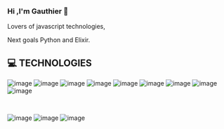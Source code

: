 ### Hi ,I'm Gauthier 👋


Lovers of javascript technologies,

Next goals Python and Elixir.

## 💻   TECHNOLOGIES

![image](https://user-images.githubusercontent.com/101709822/205641149-923a55a8-fd26-44e5-bc55-6984f5d39d84.png)
![image](https://user-images.githubusercontent.com/101709822/205641375-c5223a4f-0fa9-40a5-a223-a7ea35be55ba.png)
![image](https://user-images.githubusercontent.com/101709822/205644392-fc722d00-ba8c-40d1-8c97-0c25d2ac3d12.png)
![image](https://user-images.githubusercontent.com/101709822/205641316-4bc319e8-e0b9-456a-a98e-132ebe04613a.png)
![image](https://user-images.githubusercontent.com/101709822/205640926-2dd2be6c-c369-4ac8-8179-65069a9e7e9d.png)
![image](https://user-images.githubusercontent.com/101709822/205641044-72ccbc41-92f4-4057-9851-61b8d50b8062.png)
![image](https://user-images.githubusercontent.com/101709822/205643917-1f2d05be-2f78-4575-8d3d-18263725765b.png)
![image](https://user-images.githubusercontent.com/101709822/205644264-888c1c24-0bf6-4a95-91ec-fd7f6406831b.png)
![image](https://user-images.githubusercontent.com/101709822/205644285-86972e84-9628-40ac-b056-09a926964530.png)


<br/>

![image](https://user-images.githubusercontent.com/101709822/205642679-e1ec0bd0-ab99-488d-a103-4979e5b7af99.png)
![image](https://user-images.githubusercontent.com/101709822/205642739-f79cc2e4-6240-4d0a-b509-c61e2e150666.png)
![image](https://user-images.githubusercontent.com/101709822/205642776-eb2bf0b8-a5b0-499d-9175-f7d6aea864c3.png) 






 
